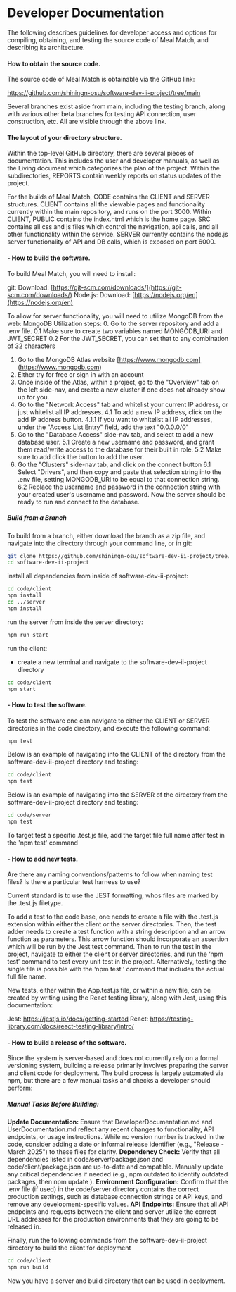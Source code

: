 # Developer Documentation


The following describes guidelines for developer access and options for compiling, obtaining, and testing the source code of Meal Match, and describing its architecture.

#### **How to obtain the source code.**

The source code of Meal Match is obtainable via the GitHub link:

https://github.com/shiningn-osu/software-dev-ii-project/tree/main

Several branches exist aside from main, including the testing branch, along with various other beta branches for testing API connection, user construction, etc. 
All are visible through the above link.


#### **The layout of your directory structure.** 

Within the top-level GitHub directory, there are several pieces of documentation. This includes the user and developer manuals, as well as the Living document which categorizes the plan of the project.
Within the subdirectories, REPORTS contain weekly reports on status updates of the project.

For the builds of Meal Match, CODE contains the CLIENT and SERVER structures. CLIENT contains all the viewable pages and functionality currently within the main repository, and runs on the port 3000. Within CLIENT, PUBLIC contains the index.html which is the home page. SRC contains all css and js files which control the navigation, api calls, and all other functionality within the service. SERVER currently contains the node.js server functionality of API and DB calls, which is exposed on port 6000. 

#### - **How to build the software.** 
To build Meal Match, you will need to install:

git:
Download: [https://git-scm.com/downloads/](https://git-scm.com/downloads/)
Node.js:
Download: [https://nodejs.org/en](https://nodejs.org/en)

To allow for server functionality, you will need to utilize MongoDB from the web:
MongoDB Utilization steps:
  0. Go to the server repository and add a .env file.
    0.1 Make sure to create two variables named MONGODB_URI and JWT_SECRET
    0.2 For the JWT_SECRET, you can set that to any combination of 32 characters
  1. Go to the MongoDB Atlas website [https://www.mongodb.com] (https://www.mongodb.com)
  2. Either try for free or sign in with an account
  3. Once inside of the Atlas, within a project, go to the "Overview" tab on the left side-nav, and create a new cluster if one does not already show up for you. 
  4. Go to the "Network Access" tab and whitelist your current IP address, or just whitelist all IP addresses.
    4.1 To add a new IP address, click on the add IP address button.
      4.1.1 If you want to whitelist all IP addresses, under the "Access List Entry" field, add the text "0.0.0.0/0"
  5. Go to the "Database Access" side-nav tab, and select to add a new database user. 
    5.1 Create a new username and password, and grant them read/write access to the database for their built in role.
    5.2 Make sure to add click the button to add the user.
  6. Go the "Clusters" side-nav tab, and click on the connect button
    6.1 Select "Drivers", and then copy and paste that selection string into the .env file, setting MONGODB_URI to be equal to that connection string.
    6.2 Replace the username and password in the connection string with your created user's username and password.
Now the server should be ready to run and connect to the database.

##### Build from a Branch
To build from a branch, either download the branch as a zip file, and navigate into the directory through your command line, or in git:
```Bash
git clone https://github.com/shiningn-osu/software-dev-ii-project/tree/NAME_OF_BRANCH
cd software-dev-ii-project
```

install all dependencies from inside of software-dev-ii-project:
```Bash
cd code/client
npm install 
cd ../server
npm install
```

run the server from inside the server directory:
```Bash
npm run start
```

run the client:
- create a new terminal and navigate to the software-dev-ii-project directory
```Bash
cd code/client
npm start
```


#### - **How to test the software.**

To test the software one can navigate to either the CLIENT or SERVER directories in the code directory, and execute the following command:
```Bash
npm test
```

Below is an example of navigating into the CLIENT of the directory from the software-dev-ii-project directory and testing:
```Bash
cd code/client
npm test
```

Below is an example of navigating into the SERVER of the directory from the software-dev-ii-project directory and testing:
```Bash
cd code/server
npm test
```

To target test a specific .test.js file, add the target file full name after test in the 'npm test' command


#### - **How to add new tests.** 
Are there any naming conventions/patterns to follow when naming test files? Is there a particular test harness to use?

Current standard is to use the JEST formatting, whos files are marked by the .test.js filetype. 

To add a test to the code base, one needs to create a file with the .test.js extension within either the client or the server directories. Then, the test adder needs to create a test function with a string description and an arrow function as parameters. This arrow function should incorporate an assertion which will be run by the Jest test command. Then to run the test in the project, navigate to either the client or server directories, and run the ‘npm test’ command to test every unit test in the project. Alternatively, testing the single file is possible with the ‘npm test <fileName>’ command that includes the actual full file name.

New tests, either within the App.test.js file, or within a new file, can be created by writing using the React testing library, along with Jest, using this documentation:

Jest:
https://jestjs.io/docs/getting-started
React:
https://testing-library.com/docs/react-testing-library/intro/


#### - **How to build a release of the software.** 

Since the system is server-based and does not currently rely on a formal versioning system, building a release primarily involves preparing the server and client code for deployment. The build process is largely automated via npm, but there are a few manual tasks and checks a developer should perform:

##### Manual Tasks Before Building:
**Update Documentation:** Ensure that DeveloperDocumentation.md and UserDocumentation.md reflect any recent changes to functionality, API endpoints, or usage instructions. While no version number is tracked in the code, consider adding a date or informal release identifier (e.g., "Release - March 2025") to these files for clarity.
**Dependency Check:** Verify that all dependencies listed in code/server/package.json and code/client/package.json are up-to-date and compatible. Manually update any critical dependencies if needed (e.g., npm outdated to identify outdated packages, then npm update <package-name>).
**Environment Configuration:** Confirm that the .env file (if used) in the code/server directory contains the correct production settings, such as database connection strings or API keys, and remove any development-specific values.
**API Endpoints:** Ensure that all API endpoints and requests between the client and server utilize the correct URL addresses for the production environments that they are going to be released in.

Finally, run the following commands from the software-dev-ii-project directory to build the client for deployment
```Bash
cd code/client
npm run build
```

Now you have a server and build directory that can be used in deployment.